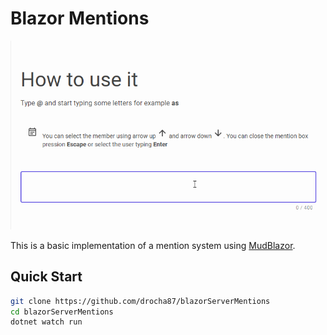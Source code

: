 # Blazor Mentions

![Screencast](./Screencast.gif)

This is a basic implementation of a mention system using [MudBlazor](https://mudblazor.com/).

## Quick Start

```sh
git clone https://github.com/drocha87/blazorServerMentions
cd blazorServerMentions
dotnet watch run
```
